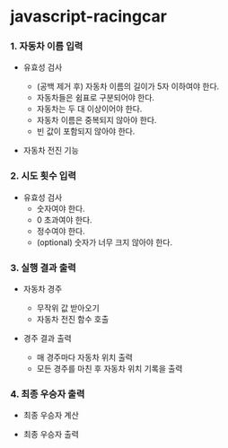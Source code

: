 # javascript-racingcar

### 1. 자동차 이름 입력

- 유효성 검사

  - (공백 제거 후) 자동차 이름의 길이가 5자 이하여야 한다.
  - 자동차들은 쉼표로 구분되어야 한다.
  - 자동차는 두 대 이상이어야 한다.
  - 자동차 이름은 중복되지 않아야 한다.
  - 빈 값이 포함되지 않아야 한다.

- 자동차 전진 기능

### 2. 시도 횟수 입력

- 유효성 검사
  - 숫자여야 한다.
  - 0 초과여야 한다.
  - 정수여야 한다.
  - (optional) 숫자가 너무 크지 않아야 한다.

### 3. 실행 결과 출력

- 자동차 경주

  - 무작위 값 받아오기
  - 자동차 전진 함수 호출

- 경주 결과 출력
  - 매 경주마다 자동차 위치 출력
  - 모든 경주를 마친 후 자동차 위치 기록을 출력

### 4. 최종 우승자 출력

- 최종 우승자 계산

- 최종 우승자 출력
